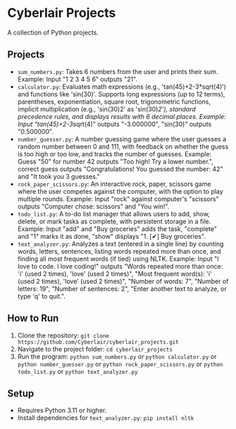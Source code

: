 # Cyberlair Projects

A collection of Python projects.

## Projects
- `sum_numbers.py`: Takes 6 numbers from the user and prints their sum. Example: Input "1 2 3 4 5 6" outputs "21".
- `calculator.py`: Evaluates math expressions (e.g., 'tan(45)+2-3*sqrt(4)') and functions like 'sin(30)'. Supports long expressions (up to 12 terms), parentheses, exponentiation, square root, trigonometric functions, implicit multiplication (e.g., 'sin(30)2' as 'sin(30)*2'), standard precedence rules, and displays results with 6 decimal places. Example: Input "tan(45)+2-3*sqrt(4)" outputs "-3.000000", "sin(30)" outputs "0.500000".
- `number_guesser.py`: A number guessing game where the user guesses a random number between 0 and 111, with feedback on whether the guess is too high or too low, and tracks the number of guesses. Example: Guess "50" for number 42 outputs "Too high! Try a lower number.", correct guess outputs "Congratulations! You guessed the number: 42" and "It took you 3 guesses."
- `rock_paper_scissors.py`: An interactive rock, paper, scissors game where the user competes against the computer, with the option to play multiple rounds. Example: Input "rock" against computer's "scissors" outputs "Computer chose: scissors" and "You win!".
- `todo_list.py`: A to-do list manager that allows users to add, show, delete, or mark tasks as complete, with persistent storage in a file. Example: Input "add" and "Buy groceries" adds the task, "complete" and "1" marks it as done, "show" displays "1. [✔] Buy groceries".
- `text_analyzer.py`: Analyzes a text (entered in a single line) by counting words, letters, sentences, listing words repeated more than once, and finding all most frequent words (if tied) using NLTK. Example: Input "I love to code. I love coding!" outputs "Words repeated more than once: 'i' (used 2 times), 'love' (used 2 times)", "Most frequent word(s): 'i' (used 2 times), 'love' (used 2 times)", "Number of words: 7", "Number of letters: 19", "Number of sentences: 2", "Enter another text to analyze, or type 'q' to quit.".

## How to Run
1. Clone the repository: `git clone https://github.com/Cyberlair/cyberlair_projects.git`
2. Navigate to the project folder: `cd cyberlair_projects`
3. Run the program: `python sum_numbers.py` or `python calculator.py` or `python number_guesser.py` or `python rock_paper_scissors.py` or `python todo_list.py` or `python text_analyzer.py`

## Setup
- Requires Python 3.11 or higher.
- Install dependencies for `text_analyzer.py`: `pip install nltk`
